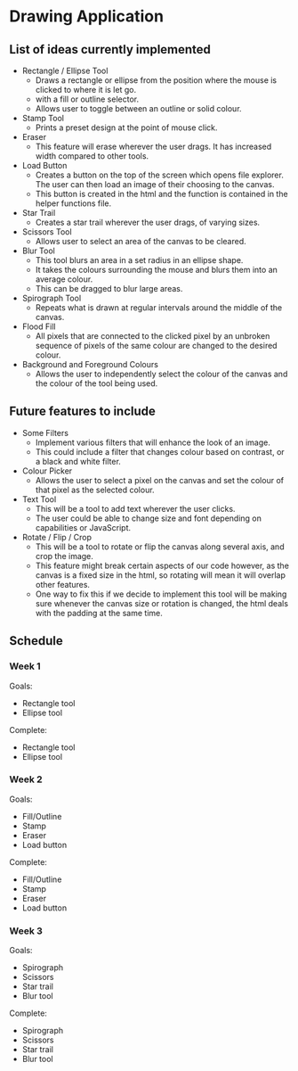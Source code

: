 # Drawing Application

## List of ideas currently implemented

- Rectangle / Ellipse Tool
  - Draws a rectangle or ellipse from the position where the mouse is clicked to where it is let go.
  - with a fill or outline selector.
  - Allows user to toggle between an outline or solid colour.
- Stamp Tool
  - Prints a preset design at the point of mouse click.
- Eraser
  - This feature will erase wherever the user drags. It has increased width compared to other tools.
- Load Button
  - Creates a button on the top of the screen which opens file explorer. The user can then load an image of their choosing to the canvas.
  - This button is created in the html and the function is contained in the helper functions file.
- Star Trail
  - Creates a star trail wherever the user drags, of varying sizes.
- Scissors Tool
  - Allows user to select an area of the canvas to be cleared.
- Blur Tool
  - This tool blurs an area in a set radius in an ellipse shape.
  - It takes the colours surrounding the mouse and blurs them into an average colour.
  - This can be dragged to blur large areas.
- Spirograph Tool
  - Repeats what is drawn at regular intervals around the middle of the canvas.
- Flood Fill
  - All pixels that are connected to the clicked pixel by an unbroken sequence of pixels of the same colour are changed to the desired colour.
- Background and Foreground Colours
  - Allows the user to independently select the colour of the canvas and the colour of the tool being used.

## Future features to include

- Some Filters
  - Implement various filters that will enhance the look of an image.
  - This could include a filter that changes colour based on contrast, or a black and white filter.
- Colour Picker
  - Allows the user to select a pixel on the canvas and set the colour of that pixel as the selected colour.
- Text Tool
  - This will be a tool to add text wherever the user clicks.
  - The user could be able to change size and font depending on capabilities or JavaScript.
- Rotate / Flip / Crop
  - This will be a tool to rotate or flip the canvas along several axis, and crop the image.
  - This feature might break certain aspects of our code however, as the canvas is a fixed size in the html, so rotating will mean it will overlap other features.
  - One way to fix this if we decide to implement this tool will be making sure whenever the canvas size or rotation is changed, the html deals with the padding at the same time.

## Schedule

### Week 1

Goals:

- Rectangle tool
- Ellipse tool

Complete:

- Rectangle tool
- Ellipse tool

### Week 2

Goals:

- Fill/Outline
- Stamp
- Eraser
- Load button

Complete:

- Fill/Outline
- Stamp
- Eraser
- Load button

### Week 3

Goals:

- Spirograph
- Scissors
- Star trail
- Blur tool

Complete:

- Spirograph
- Scissors
- Star trail
- Blur tool
